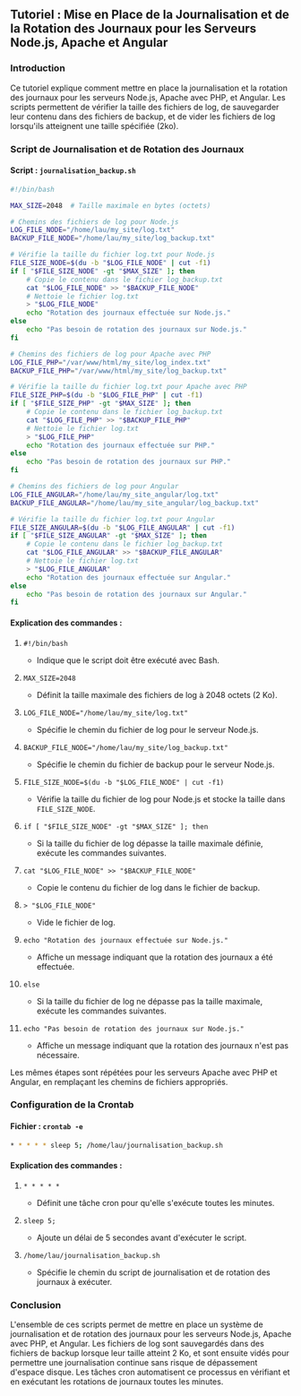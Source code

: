## Tutoriel : Mise en Place de la Journalisation et de la Rotation des Journaux pour les Serveurs Node.js, Apache et Angular

### Introduction
Ce tutoriel explique comment mettre en place la journalisation et la rotation des journaux pour les serveurs Node.js, Apache avec PHP, et Angular. Les scripts permettent de vérifier la taille des fichiers de log, de sauvegarder leur contenu dans des fichiers de backup, et de vider les fichiers de log lorsqu'ils atteignent une taille spécifiée (2ko).

### Script de Journalisation et de Rotation des Journaux

#### Script : `journalisation_backup.sh`
```bash
#!/bin/bash

MAX_SIZE=2048  # Taille maximale en bytes (octets)

# Chemins des fichiers de log pour Node.js
LOG_FILE_NODE="/home/lau/my_site/log.txt"
BACKUP_FILE_NODE="/home/lau/my_site/log_backup.txt"

# Vérifie la taille du fichier log.txt pour Node.js
FILE_SIZE_NODE=$(du -b "$LOG_FILE_NODE" | cut -f1)
if [ "$FILE_SIZE_NODE" -gt "$MAX_SIZE" ]; then
    # Copie le contenu dans le fichier log_backup.txt
    cat "$LOG_FILE_NODE" >> "$BACKUP_FILE_NODE"
    # Nettoie le fichier log.txt
    > "$LOG_FILE_NODE"
    echo "Rotation des journaux effectuée sur Node.js."
else
    echo "Pas besoin de rotation des journaux sur Node.js."
fi

# Chemins des fichiers de log pour Apache avec PHP
LOG_FILE_PHP="/var/www/html/my_site/log_index.txt"
BACKUP_FILE_PHP="/var/www/html/my_site/log_backup.txt"

# Vérifie la taille du fichier log.txt pour Apache avec PHP
FILE_SIZE_PHP=$(du -b "$LOG_FILE_PHP" | cut -f1)
if [ "$FILE_SIZE_PHP" -gt "$MAX_SIZE" ]; then
    # Copie le contenu dans le fichier log_backup.txt
    cat "$LOG_FILE_PHP" >> "$BACKUP_FILE_PHP"
    # Nettoie le fichier log.txt
    > "$LOG_FILE_PHP"
    echo "Rotation des journaux effectuée sur PHP."
else
    echo "Pas besoin de rotation des journaux sur PHP."
fi

# Chemins des fichiers de log pour Angular
LOG_FILE_ANGULAR="/home/lau/my_site_angular/log.txt"
BACKUP_FILE_ANGULAR="/home/lau/my_site_angular/log_backup.txt"

# Vérifie la taille du fichier log.txt pour Angular
FILE_SIZE_ANGULAR=$(du -b "$LOG_FILE_ANGULAR" | cut -f1)
if [ "$FILE_SIZE_ANGULAR" -gt "$MAX_SIZE" ]; then
    # Copie le contenu dans le fichier log_backup.txt
    cat "$LOG_FILE_ANGULAR" >> "$BACKUP_FILE_ANGULAR"
    # Nettoie le fichier log.txt
    > "$LOG_FILE_ANGULAR"
    echo "Rotation des journaux effectuée sur Angular."
else
    echo "Pas besoin de rotation des journaux sur Angular."
fi
```

#### Explication des commandes :
1. `#!/bin/bash`
   - Indique que le script doit être exécuté avec Bash.

2. `MAX_SIZE=2048`
   - Définit la taille maximale des fichiers de log à 2048 octets (2 Ko).

3. `LOG_FILE_NODE="/home/lau/my_site/log.txt"`
   - Spécifie le chemin du fichier de log pour le serveur Node.js.

4. `BACKUP_FILE_NODE="/home/lau/my_site/log_backup.txt"`
   - Spécifie le chemin du fichier de backup pour le serveur Node.js.

5. `FILE_SIZE_NODE=$(du -b "$LOG_FILE_NODE" | cut -f1)`
   - Vérifie la taille du fichier de log pour Node.js et stocke la taille dans `FILE_SIZE_NODE`.

6. `if [ "$FILE_SIZE_NODE" -gt "$MAX_SIZE" ]; then`
   - Si la taille du fichier de log dépasse la taille maximale définie, exécute les commandes suivantes.

7. `cat "$LOG_FILE_NODE" >> "$BACKUP_FILE_NODE"`
   - Copie le contenu du fichier de log dans le fichier de backup.

8. `> "$LOG_FILE_NODE"`
   - Vide le fichier de log.

9. `echo "Rotation des journaux effectuée sur Node.js."`
   - Affiche un message indiquant que la rotation des journaux a été effectuée.

10. `else`
    - Si la taille du fichier de log ne dépasse pas la taille maximale, exécute les commandes suivantes.

11. `echo "Pas besoin de rotation des journaux sur Node.js."`
    - Affiche un message indiquant que la rotation des journaux n'est pas nécessaire.

Les mêmes étapes sont répétées pour les serveurs Apache avec PHP et Angular, en remplaçant les chemins de fichiers appropriés.

### Configuration de la Crontab

#### Fichier : `crontab -e`
```bash
* * * * * sleep 5; /home/lau/journalisation_backup.sh
```

#### Explication des commandes :
1. `* * * * *`
   - Définit une tâche cron pour qu'elle s'exécute toutes les minutes.

2. `sleep 5;`
   - Ajoute un délai de 5 secondes avant d'exécuter le script.

3. `/home/lau/journalisation_backup.sh`
   - Spécifie le chemin du script de journalisation et de rotation des journaux à exécuter.

### Conclusion

L'ensemble de ces scripts permet de mettre en place un système de journalisation et de rotation des journaux pour les serveurs Node.js, Apache avec PHP, et Angular. Les fichiers de log sont sauvegardés dans des fichiers de backup lorsque leur taille atteint 2 Ko, et sont ensuite vidés pour permettre une journalisation continue sans risque de dépassement d'espace disque. Les tâches cron automatisent ce processus en vérifiant et en exécutant les rotations de journaux toutes les minutes.